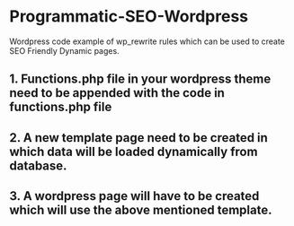 # Programmatic-SEO-Wordpress
Wordpress code example of wp_rewrite rules which can be used to create SEO Friendly Dynamic pages.

## 1. Functions.php file in your wordpress theme need to be appended with the code in functions.php file
## 2. A new template page need to be created in which data will be loaded dynamically from database.
## 3. A wordpress page will have to be created which will use the above mentioned template.
